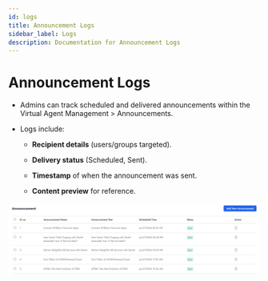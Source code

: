 ```yaml
---
id: logs
title: Announcement Logs
sidebar_label: Logs
description: Documentation for Announcement Logs
---
```


# Announcement Logs

- Admins can track scheduled and delivered announcements within the Virtual Agent Management > Announcements.

- Logs include:
  - **Recipient details** (users/groups targeted).

  - **Delivery status** (Scheduled, Sent).
  
  - **Timestamp** of when the announcement was sent.
  
  - **Content preview** for reference.

![Announcement Logs](../../static/img/Announcements/logs_Announcements.png)
